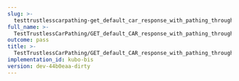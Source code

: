 ```yaml
---
slug: >-
  testtrustlesscarpathing-get_default_car_response_with_pathing_through_unixfs_directory_(format-car)-header_content-disposition
full_name: >-
  TestTrustlessCarPathing/GET_default_CAR_response_with_pathing_through_UnixFS_Directory_(format=car)/Header_Content-Disposition
outcome: pass
title: >-
  TestTrustlessCarPathing/GET_default_CAR_response_with_pathing_through_UnixFS_Directory_(format=car)/Header_Content-Disposition
implementation_id: kubo-bis
version: dev-44b0eaa-dirty
---
```


